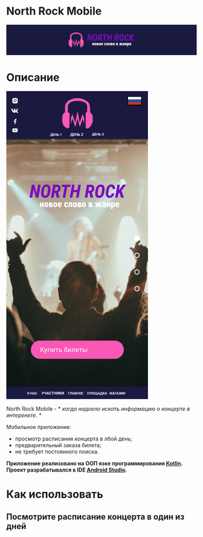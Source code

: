# North Rock Mobile
![North rock - новое слово в жанре рока](/images/longLogoNorthROck.png)

# Описание
![Главный экран](/images/main_pg.png)

North Rock Mobile - * *когда надоело искать информацию о концерте в интеренете.* *

Мобильное приложение: 
  - просмотр расписания концерта в лбой день;
  - предварительный заказа билета;
  - не требует постоянного поиска.

**Приложение реализовано на ООП язке программирования [Kotlin](https://kotlinlang.org/). Проект разрабатывался в IDE [Android Studio](https://developer.android.com/studio).**

# Как использовать
## Посмотрите расписание концерта в один из дней
